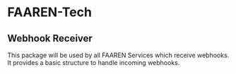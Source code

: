 # FAAREN-Tech 
## Webhook Receiver

This package will be used by all FAAREN Services which receive webhooks. It provides a basic structure to handle incoming webhooks.
